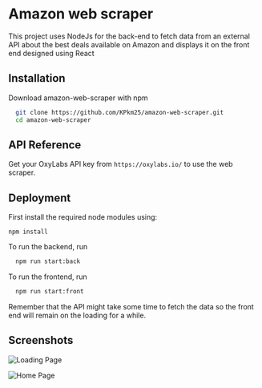 
# Amazon web scraper

This project uses NodeJs for the back-end to fetch data from an external API about the best deals available on Amazon and displays it on the front end designed using React

## Installation

Download amazon-web-scraper with npm

```bash
  git clone https://github.com/KPkm25/amazon-web-scraper.git
  cd amazon-web-scraper
```
    
## API Reference

Get your OxyLabs API key from ```https://oxylabs.io/``` to use the web scraper.




## Deployment

First install the required node modules using:
```
npm install
```

To run the backend, run 

```bash
  npm run start:back
```
To run the frontend, run 

```bash
  npm run start:front
```

Remember that the API might take some time to fetch the data so the front end will remain on the loading for a while.



## Screenshots

![Loading Page](https://github.com/KPkm25/amazon-web-scraper/blob/main/scraper/amazon1.png/?raw="true")

![Home Page](https://github.com/KPkm25/amazon-web-scraper/blob/main/scraper/amazon.png?raw="true")

